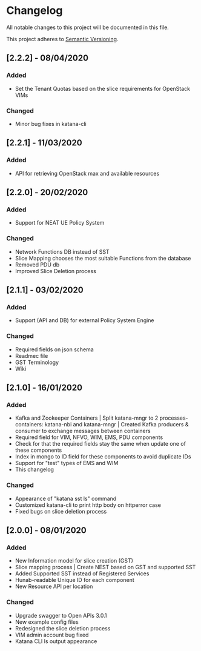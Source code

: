 # Changelog

All notable changes to this project will be documented in this file.

This project adheres to [Semantic Versioning](https://semver.org/spec/v2.0.0.html).

## [2.2.2] - 08/04/2020

### Added

- Set the Tenant Quotas based on the slice requirements for OpenStack VIMs

### Changed

- Minor bug fixes in katana-cli

## [2.2.1] - 11/03/2020

### Added

- API for retrieving OpenStack max and available resources

## [2.2.0] - 20/02/2020

### Added

- Support for NEAT UE Policy System

### Changed

- Network Functions DB instead of SST
- Slice Mapping chooses the most suitable Functions from the database
- Removed PDU db
- Improved Slice Deletion process

## [2.1.1] - 03/02/2020

### Added

- Support (API and DB) for external Policy System Engine

### Changed

- Required fields on json schema
- Readmec file
- GST Terminology
- Wiki

## [2.1.0] - 16/01/2020

### Added

- Kafka and Zookeeper Containers | Split katana-mngr to 2 processes-containers: katana-nbi and katana-mngr | Created Kafka producers & consumer to exchange messages between containers
- Required field for VIM, NFVO, WIM, EMS, PDU components
- Check for that the required fields stay the same when update one of these components
- Index in mongo to ID field for these components to avoid duplicate IDs
- Support for "test" types of EMS and WIM 
- This changelog

### Changed

- Appearance of "katana sst ls" command
- Customized katana-cli to print http body on httperror case
- Fixed bugs on slice deletion process

## [2.0.0] - 08/01/2020

### Added

- New Information model for slice creation (GST)
- Slice mapping process | Create NEST based on GST and supported SST
- Added Supported SST instead of Registered Services
- Hunab-readable Unique ID for each component
- New Resource API per location

### Changed

- Upgrade swagger to Open APIs 3.0.1
- New example config files
- Redesigned the slice deletion process
- VIM admin account bug fixed
- Katana CLI ls output appearance
